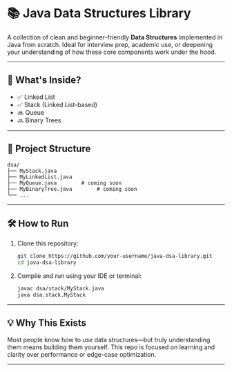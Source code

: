 # 📚 Java Data Structures Library

A collection of clean and beginner-friendly **Data Structures** implemented in Java from scratch. Ideal for interview prep, academic use, or deepening your understanding of how these core components work under the hood.

---

## 🚀 What's Inside?

- ✅ Linked List
- ✅ Stack (Linked List-based)
- 🔜 Queue
- 🔜 Binary Trees

---

## 📂 Project Structure

```
dsa/
├── MyStack.java
├── MyLinkedList.java
├── MyQueue.java        # coming soon
├── MyBinaryTree.java        # coming soon
└── ...
```

---

## 🛠️ How to Run

1. Clone this repository:
   ```bash
   git clone https://github.com/your-username/java-dsa-library.git
   cd java-dsa-library
   ```

2. Compile and run using your IDE or terminal:
   ```bash
   javac dsa/stack/MyStack.java
   java dsa.stack.MyStack
   ```

---

## 💡 Why This Exists

Most people know how to *use* data structures—but truly understanding them means building them yourself. This repo is focused on learning and clarity over performance or edge-case optimization.

---

